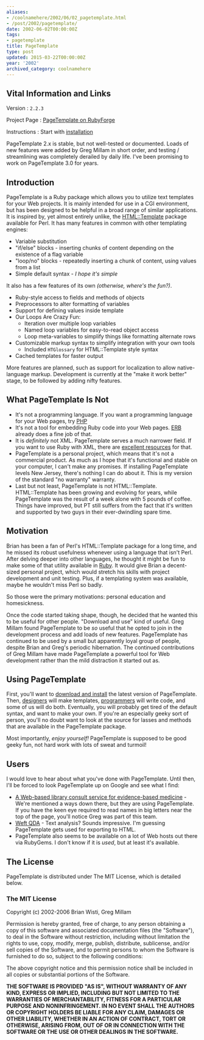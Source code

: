```yaml
---
aliases:
- /coolnamehere/2002/06/02_pagetemplate.html
- /post/2002/pagetemplate/
date: 2002-06-02T00:00:00Z
tags:
- pagetemplate
title: PageTemplate
type: post
updated: 2015-03-22T00:00:00Z
year: '2002'
archived_category: coolnamehere
---
```

<!--more-->
## Vital Information and Links

Version
: `2.2.3`

Project Page
: [PageTemplate on RubyForge](http://rubyforge.org/projects/pagetemplate)

Instructions
: Start with [installation](/post/2002/getting-it/)

<aside>
PageTemplate 2.x is stable, but not well-tested or documented. Loads of new
features were added by Greg Millam in short order, and testing / streamlining
was completely derailed by daily life. I've been promising to work on 
PageTemplate 3.0 for years.
</aside>

## Introduction

PageTemplate is a Ruby package which allows you to utilize text templates for 
your Web projects. It is mainly intended for use in a CGI environment, but has 
been designed to be helpful in a broad range of similar applications. It is 
inspired by, yet almost entirely unlike, the 
[HTML::Template](http://html-template.sourceforge.net/) package available for 
Perl. It has many features in common with other templating engines:

* Variable substitution
* "if/else" blocks - inserting chunks of content depending on the existence of a flag variable
* "loop/no" blocks - repeatedly inserting a chunk of content, using values from a list
* Simple default syntax - *I hope it's simple*

It also has a few features of its own <em>(otherwise, where's the fun?)</em>.

* Ruby-style access to fields and methods of objects
* Preprocessors to alter formatting of variables
* Support for defining values inside template
* Our Loops Are Crazy Fun:
	* Iteration over multiple loop variables
	* Named loop variables for easy-to-read object access
	* Loop meta-variables to simplify things like formatting alternate rows
* Customizable markup syntax to simplify integration with your own tools
	* Included `HTGlossary` for HTML::Template style syntax
* Cached templates for faster output

More features are planned, such as support for localization to allow 
native-language markup. Development is currently at the "make it work better" 
stage, to be followed by adding nifty features.

## What PageTemplate Is Not
[PHP]: /tags/php/

* It's not a programming language. If you want a programming language for your 
  Web pages, try [PHP][]
* It's not a tool for embedding Ruby code into your Web pages. 
  [ERB][] already does a fine job of that.
* It is *definitely* not XML. PageTemplate serves a much narrower field. If 
  you want to use Ruby with XML, there are [excellent resources][] for that.
* PageTemplate is a personal project, which means that it's not a commercial 
  product. As much as I hope that it's functional and stable on your computer, 
  I can't make any promises. If installing PageTemplate levels New Jersey, 
  there's nothing I can do about it. This is my version of the standard "no 
  warranty" warranty.
* Last but not least, PageTemplate is not HTML::Template. HTML::Template has 
  been growing and evolving for years, while PageTemplate was the result of a 
  week alone with 5 pounds of coffee. Things have improved, but PT still 
  suffers from the fact that it's written and supported by two guys in their 
  ever-dwindling spare time.

[ERB]: http://ruby-doc.org/stdlib-2.4.1/libdoc/erb/rdoc/ERB.html
[excellent resources]: http://www.rubyxml.org/

## Motivation

[Ruby]: /tags/ruby/

Brian has been a fan of Perl's HTML::Template package for a long time, and he 
missed its robust usefulness whenever using a language that isn't Perl. After 
delving deeper into other languages, he thought it might be fun to make some of 
that utility available in [Ruby][].  It would 
give Brian a decent-sized personal project, which would stretch his skills 
with project development and unit testing. Plus, if a templating system was 
available, maybe he wouldn't miss Perl so badly.

So those were the primary motivations: personal education and homesickness.

Once the code started taking shape, though, he decided that he wanted this to 
be useful for other people. "Download and use" kind of useful. Greg Millam 
found PageTemplate to be *so* useful that he opted to join in the development 
process and add loads of new features. PageTemplate has continued to be used 
by a small but apparently loyal group of people, despite Brian and Greg's 
periodic hibernation. The continued contributions of Greg Millam have made 
PageTemplate a powerful tool for Web development rather than the mild 
distraction it started out as.

## Using PageTemplate

[download and install]: /post/2002/getting-it/
[designers]: /post/2002/the-designers-perspective/
[programmers]: /post/2002/the-programmers-perspective/

First, you'll want to [download and install][] the latest version 
of PageTemplate. Then, [designers][] will make templates, 
[programmers][] will write code, and some of us will do 
both. Eventually, you will probably get tired of the default syntax, and want 
to make your own. If you're an especially geeky sort of person, you'll no 
doubt want to look at the source for lasses and methods 
that are available in the PageTemplate package.

Most importantly, *enjoy yourself!* PageTemplate is supposed to be good geeky 
fun, not hard work with lots of sweat and turmoil!

## Users

I would love to hear about what you've done with PageTemplate.
Until then, I'll be forced to look PageTemplate up on Google 
and see what I find:

* [A Web-based library consult service for evidence-based 
  medicine](http://www.pubmedcentral.nih.gov/articlerender.fcgi?artid=1484475) - 
  We're mentioned a ways down there, but they are using PageTemplate. If you 
  have the keen eye required to read names in big letters near the top of the 
  page, you'll notice Greg was part of this team.
* [Weft QDA](http://www.pressure.to/qda/) - Text analysis? Sounds impressive. 
  I'm guessing PageTemplate gets used for exporting to HTML.
* PageTemplate also seems to be available on a lot of Web hosts out there via 
  RubyGems. I don't know if it is *used*, but at least it's available.

## The License

PageTemplate is distributed under The MIT License, which is detailed below.

### The MIT License

Copyright (c) 2002-2006 Brian Wisti, Greg Millam

Permission is hereby granted, free of charge, to any person obtaining a copy of this software and associated documentation files (the "Software"), to deal in the Software without restriction, including without limitation the rights to use, copy, modify, merge, publish, distribute, sublicense, and/or sell copies of the Software, and to permit persons to whom the Software is furnished to do so, subject to the following conditions:

The above copyright notice and this permission notice shall be included in all copies or substantial portions of the Software.

<strong>
THE SOFTWARE IS PROVIDED "AS IS", WITHOUT WARRANTY OF ANY KIND, EXPRESS OR IMPLIED, INCLUDING BUT NOT LIMITED TO THE WARRANTIES OF MERCHANTABILITY, FITNESS FOR A PARTICULAR PURPOSE AND NONINFRINGEMENT. IN NO EVENT SHALL THE AUTHORS OR COPYRIGHT HOLDERS BE LIABLE FOR ANY CLAIM, DAMAGES OR OTHER LIABILITY, WHETHER IN AN ACTION OF CONTRACT, TORT OR OTHERWISE, ARISING FROM, OUT OF OR IN CONNECTION WITH THE SOFTWARE OR THE USE OR OTHER DEALINGS IN THE SOFTWARE.
</strong>


